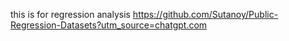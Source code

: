 this is for regression analysis
https://github.com/Sutanoy/Public-Regression-Datasets?utm_source=chatgpt.com
